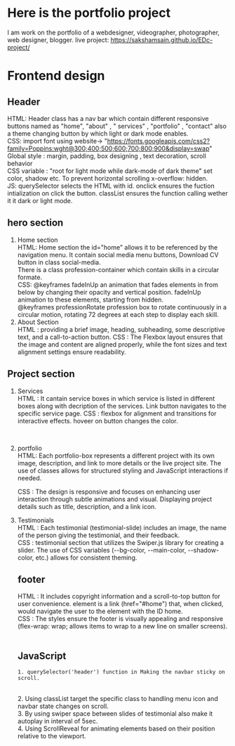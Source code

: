 # Here is the portfolio project
I am work on the portfolio of a webdesigner, videographer, photographer, web designer, blogger.
live project: https://sakshamsain.github.io/EDc-project/
# Frontend design
## Header <br/>
   HTML: Header class has a nav bar which contain different responsive buttons named as "home", "about" , " services" , "portfolio" , "contact"
         also a theme changing button by which light or dark mode enables. <br />
   CSS: import font using website-> "https://fonts.googleapis.com/css2?family=Poppins:wght@300;400;500;600;700;800;900&display=swap"
        Global style : margin, padding, box designing , text decoration, scroll behavior <br />
        CSS variable : "root for light mode while dark-mode of dark theme" set color, shadow etc.
                        To prevent horizontal scrolling x-overflow: hidden. <br/>
   JS: querySelector selects the HTML with id. onclick ensures the fuction intialization on click the             button. classList ensures the function calling wether it it dark or light mode.
<br/>
## hero section <br/>
1. Home section <br/>
   HTML: Home section the id="home" allows it to be referenced by the navigation menu. It contain social media menu buttons, Download CV button in
         class social-media.<br/>
          There is a class profession-container which contain skills in a circular formate. <br/>
   CSS: @keyframes fadeInUp an animation that fades elements in from below by changing their opacity and vertical position.
        fadeInUp animation to these elements, starting from hidden.<br/>
        @keyframes professionRotate profession box to rotate continuously in a circular motion, rotating 72 degrees at each step to display each skill.
   <br/>
2. About Section <br/>
   HTML :  providing a brief image, heading, subheading, some descriptive text, and a call-to-action                  button.
   CSS :  The Flexbox layout ensures that the image and content are aligned properly, while the font sizes           and text alignment settings ensure readability.
   <br/>
## Project section <br/>
1. Services <br/>
 HTML : It cantain service boxes in which service is listed in different boxes along with decription of            the services. Link button navigates to the specific service page.
 CSS : flexbox for alignment and transitions for interactive effects. hoveer on button changes the color.
<br/>

2. portfolio <br/>
    HTML: Each portfolio-box represents a different project with its own image, description, and link to             more details or the live project site. The use of classes allows for structured styling and                JavaScript interactions if needed.<br/>

   CSS : The design is responsive and focuses on enhancing user interaction through subtle animations and           visual. Displaying project details such as title, description, and a link icon.
   <br/>
3. Testimonials <br/>
    HTML : Each testimonial (testimonial-slide) includes an image, the name of the person giving the                  testimonial, and their feedback. <br/>
    CSS :  testimonial section that utilizes the Swiper.js library for creating a slider. The use of CSS               variables (--bg-color, --main-color, --shadow-color, etc.) allows for consistent theming. <br/>

   ## footer <br/>
    HTML : It includes copyright information and a scroll-to-top button for user convenience.<a> element                is a link (href="#home") that, when clicked, would navigate the user to the element with the               ID home. <br/>
    CSS : The styles ensure the footer is visually appealing and responsive (flex-wrap: wrap; allows items           to wrap to a new line on smaller screens).<br/>
    <br/>
    ## JavaScript 
   
       1. querySelector('header') function in Making the navbar sticky on scroll.
    <br/>
       2. Using classList target the specific class to handling menu icon and navbar state changes on                scroll.
    <br/>
       3. By using swiper space between slides of testimonial also make it autoplay in interval of 5sec.             <br/>
      4. Using ScrollReveal for animating elements based on their position relative to the viewport.
 
   
 
        
